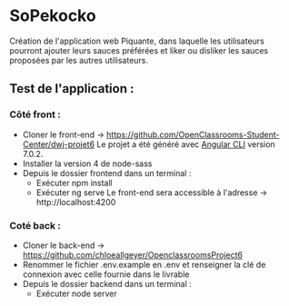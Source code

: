 # SoPekocko

Création de l'application web Piquante, dans laquelle les utilisateurs pourront ajouter leurs sauces préférées et liker ou disliker les sauces proposées par les autres utilisateurs.

## Test de l'application :

### Côté front :

* Cloner le front-end ->  https://github.com/OpenClassrooms-Student-Center/dwj-projet6
Le projet a été généré avec [Angular CLI](https://github.com/angular/angular-cli) version 7.0.2.
* Installer la version 4 de node-sass  
* Depuis le dossier frontend dans un terminal :
    * Exécuter npm install
    * Exécuter ng serve
Le front-end sera accessible à l'adresse -> http://localhost:4200

### Coté back : 

* Cloner le back-end -> https://github.com/chloeallgeyer/OpenclassroomsProject6
* Renommer le fichier .env.example en .env et renseigner la clé de connexion avec celle fournie dans le livrable
* Depuis le dossier backend dans un terminal :
    * Exécuter node server
